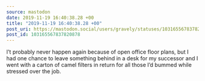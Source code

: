 ```yaml
---
source: mastodon
date: 2019-11-19 16:40:38.28 +00
title: "2019-11-19 16:40:38.28 +00"
post_uri: https://mastodon.social/users/gravely/statuses/103165567837820878
post_id: 103165567837820878
---
```

I’t probably never happen again because of open office floor plans, but I had one chance to leave something behind in a desk for my successor and I went with a carton of camel filters in return for all those I’d bummed while stressed over the job.


